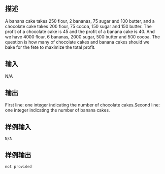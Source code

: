 ## 描述


A banana cake takes 250 flour, 2 bananas, 75 sugar and 100 butter, and a chocolate cake takes 200 flour, 75 cocoa, 150 sugar and 150 butter. The profit of a chocolate cake is 45 and the profit of a banana cake is 40. And we have 4000 flour, 6 bananas, 2000 sugar, 500 butter and 500 cocoa. The question is how many of chocolate cakes and banana cakes should we bake for the fete to maximize the total profit.

## 输入


N/A

## 输出


First line: one integer indicating the number of chocolate cakes.Second line: one integer indicating the number of banana cakes.

## 样例输入


```
N/A

```


## 样例输出


```
not provided

```



